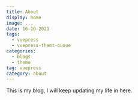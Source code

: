 ```yaml
---
title: About
display: home
image: ...
date: 16-10-2021
tags:
  - vuepress
  - vuepress-themt-ououe
categories:
  - blogs
  - theme
tag: vuepress
category: about
---
```


This is my blog, I will keep updating my life in here.